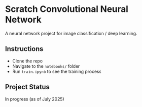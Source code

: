 # Scratch Convolutional Neural Network

A neural network project for image classification / deep learning.

## Instructions
- Clone the repo
- Navigate to the `notebooks/` folder
- Run `train.ipynb` to see the training process

## Project Status
In progress (as of July 2025)
